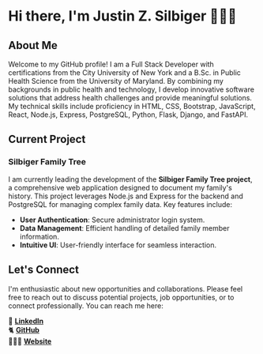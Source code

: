 # Hi there, I'm Justin Z. Silbiger 👨🏻‍💻

## About Me 

Welcome to my GitHub profile! I am a Full Stack Developer with certifications from the City University of New York and a B.Sc. in Public Health Science from the University of Maryland. By combining my backgrounds in public health and technology, I develop innovative software solutions that address health challenges and provide meaningful solutions. My technical skills include proficiency in HTML, CSS, Bootstrap, JavaScript, React, Node.js, Express, PostgreSQL, Python, Flask, Django, and FastAPI.

## Current Project

### Silbiger Family Tree

I am currently leading the development of the **Silbiger Family Tree project**, a comprehensive web application designed to document my family's history. This project leverages Node.js and Express for the backend and PostgreSQL for managing complex family data. Key features include:

- **User Authentication**: Secure administrator login system.
- **Data Management**: Efficient handling of detailed family member information.
- **Intuitive UI**: User-friendly interface for seamless interaction.

## Let's Connect

I'm enthusiastic about new opportunities and collaborations. Please feel free to reach out to discuss potential projects, job opportunities, or to connect professionally. You can reach me here:

💼 [**LinkedIn**](https://www.linkedin.com/in/justinzs/)\
🐈 [**GitHub**](https://github.com/JustinSilbiger)\
👨🏻‍💻 [**Website**](https://justinsilbiger.github.io/#contact)

